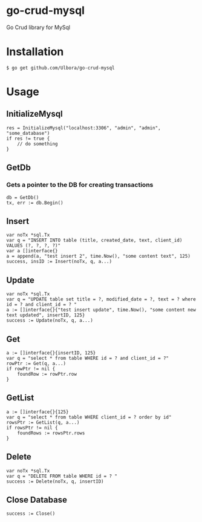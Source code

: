 go-crud-mysql 
==============

Go Crud library for MySql

# Installation

```
$ go get github.com/Ulbora/go-crud-mysql

```

# Usage

## InitializeMysql

```
res = InitializeMysql("localhost:3306", "admin", "admin", "some_database")	
if res != true {
	// do something
}

```

## GetDb
### Gets a pointer to the DB for creating transactions

```
db = GetDb()
tx, err := db.Begin()

```

## Insert

```
var noTx *sql.Tx
var q = "INSERT INTO table (title, created_date, text, client_id) VALUES (?, ?, ?, ?)"
var a []interface{}
a = append(a, "test insert 2", time.Now(), "some content text", 125)	
success, insID := Insert(noTx, q, a...)

```

## Update

```
var noTx *sql.Tx
var q = "UPDATE table set title = ?, modified_date = ?, text = ? where id = ? and client_id = ? "
a := []interface{}{"test insert update", time.Now(), "some content new text updated", insertID, 125}
success := Update(noTx, q, a...)

```

## Get

```
a := []interface{}{insertID, 125}
var q = "select * from table WHERE id = ? and client_id = ?"
rowPtr := Get(q, a...)
if rowPtr != nil {
	foundRow := rowPtr.row
}

```

## GetList

```
a := []interface{}{125}
var q = "select * from table WHERE client_id = ? order by id"
rowsPtr := GetList(q, a...)
if rowsPtr != nil {	
	foundRows := rowsPtr.rows
}

```

## Delete

```
var noTx *sql.Tx
var q = "DELETE FROM table WHERE id = ? "
success := Delete(noTx, q, insertID)

```


## Close Database

```
success := Close()

```